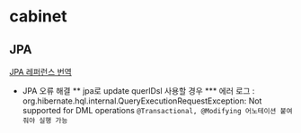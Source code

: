 # cabinet

## JPA
[JPA 레퍼런스 번역](http://arahansa.github.io/docs_spring/jpa.html)

* JPA 오류 해결
** jpa로 update querlDsl 사용할 경우 
*** 에러 로그 : org.hibernate.hql.internal.QueryExecutionRequestException: Not supported for DML operations
`@Transactional, @Modifying 어노테이션 붙여줘야 실행 가능`
